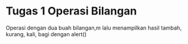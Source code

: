 # Tugas 1 Operasi Bilangan
Operasi dengan dua buah bilangan,m lalu menampilkan hasil tambah, kurang, kali, bagi dengan alert()